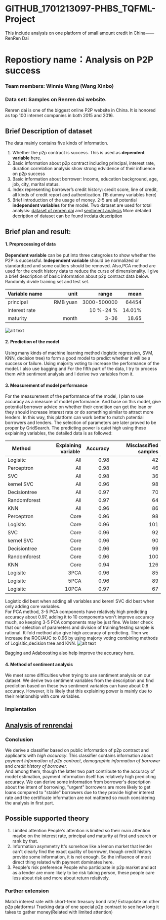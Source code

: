 # GITHUB_1701213097-PHBS_TQFML-Project
This include analysis on one platform of small amount credit in China——RenRen Dai
# Repostiory name：Analysis on P2P success 
### Team members: Winnie Wang (Wang Xinbo)
### Data set: Samples on Renren dai website. 
Renren dai is one of the biggest online P2P website in China. It is honored as top 100 internet companies in both 2015 and 2016.

## Brief Description of dataset
The data mainly contains five kinds of information.
1.	Whether the p2p contract is success. This is used as **dependent variable** here.
2.	Basic information about p2p contract including principal, interest rate,
duration
correlation analysis show strong edvidence of their influence on p2p success
3.	Basic information about borrower: Income, education background, age, job, city, marital status.
4.	Index representing borrower’s credit history: credit score, line of credit, all kinds of credit report and authentication. (15 dummy variables here)
5.	Brief introduction of the usage of money. 
2-5 are all potential **independent variables** for the model.
Two dataset are used for total analysis: [dataset of renren dai](https://github.com/kylinanddragon/GITHUB_1701213097-PHBS_TQFML-Project/blob/master/dataset%20of%20renren%20dai.csv) and [sentiment analysis](https://github.com/kylinanddragon/GITHUB_1701213097-PHBS_TQFML-Project/blob/master/sentiment%20analysis.csv)
More detailed decription of dataset can be found in:[data description](https://github.com/kylinanddragon/GITHUB_1701213097-PHBS_TQFML-Project/blob/master/data%20description)

## Brief plan and result:
#### 1. Preprocessing of data

**Dependent variable** can be put into three categroies to show whether the P2P is successful. 
**Independent variable** should be normalized or standardized and some outliers should be removed. Also,PCA method are used for the credit history data to reduce the curse of dimensionality. I give a brief description of basic information about p2p contract data below.
Randomly divide training set and test set.

| Variable name      |  unit  |  range     | mean  |
| -------------      |-------:|-----------:|------:|
| principal          |RMB yuan| 3000-500000| 64454 |
| interest rate      |        | 10 %-24 %  | 14.01%|
| maturity           |  month |    3-36    |  18.65|

![alt text](https://github.com/kylinanddragon/GITHUB_1701213097-PHBS_TQFML-Project/blob/master/relationship.png)

#### 2. Prediction of the model 
Using many kinds of machine learning method (logistic regression, SVM, KNN, decision tree) to form a good model to predict whether it will be a success or failure. Using majority voting to increase the performance of the model. 
I also use bagging and 
For the fifth part of the data, I try to process them with sentiment analysis and I derive two variables from it.

#### 3. Measurement of model performance
For the measurement of the performance of the model, I plan to use accuracy as a measure of model performance. And base on this model, give potential borrower advice on whether their condition can get the loan or they should increase interest rate or do something similar to attract more lenders. In this way, this platform can work better to match potential borrowers and lenders. The selection of parameters are later proved to be proper by GridSearch. 
The predicting power is quiet high using these explaining variables, the detailed data is as followed:

| Method      | Explaining variable | Accuracy | Misclassified samples|
| ----------- |--------------------:|---------:|---------------------:|
|  Logisitc   |         All         |   0.98   |         42           |
|  Perceptron |         All         |   0.98   |         46           |
|  SVC        |         All         |   0.98   |         36           |
|  kernel SVC |         All         |   0.96   |         98           |
|Decisiontree |         All         |   0.97   |         70           |
|Randomforest |         All         |   0.97   |         64           |
|  KNN        |         All         |   0.96   |         86           |
|  Perceptron |         Core        |   0.96   |         98           |
|  Logisitc   |         Core        |   0.96   |         101          |
|  SVC        |         Core        |   0.96   |         92           |
|  kernel SVC |         Core        |   0.96   |         90           |
|Decisiontree |         Core        |   0.96   |         99           |
|Randomforest |         Core        |   0.96   |         100          |
|  KNN        |         Core        |   0.94   |         126          |
|  Logisitc   |         3PCA        |   0.96   |         85           |
|  Logisitc   |         5PCA        |   0.96   |         89           |
|  Logisitc   |         10PCA       |   0.97   |         67           |

Logistic did best when adding all variables and kerenl SVC did best when only adding core variables.                                   
For PCA method, 3-5 PCA components have relatively high predicting accuracy about 0.97, adding it to 10 components won't improve accuracy much, so keeping 3-5 PCA components may be just fine.
We later check that our selection of parameters and division of training/testing sample is rational.
K-fold method also give high accuracy of predicting.
Then we increase the ROC/AUC to 0.96 by using majorty voting combining methods of Logisitic,decision tree and KNN.
![alt text](https://github.com/kylinanddragon/GITHUB_1701213097-PHBS_TQFML-Project/blob/master/ROC%20AUC%20curve.png)

Bagging and Adaboosting also help improve the accuracy here.

#### 4. Method of sentiment analysis
We meet some difficulties when trying to use sentiment analysis on our dataset. We derive two sentiment variables from the description and find prediction based on these two sentiment variables can have about 0.8 accuracy. However, it is likely that this explaining power is mainly due to their relationship with core variables.

### Implentation 
## [Analysis of renrendai](https://github.com/kylinanddragon/GITHUB_1701213097-PHBS_TQFML-Project/blob/master/Analysis%20of%20renrendai.ipynb)

### Conclusion
We derive a classifier based on public information of p2p contract and applicants with *high accuracy*. This classifier contains information about *payment information of p2p contract*, *demographic information of borrower* and *credit history of borrower*.<br> And among them, though the latter two part contribute to the accuracy of model estimation, payment information itself has relatively high predicting accuracy. 
We can derive some information from borrower's description about the intent of borrowing, "urgent" borrowers are more likely to get loans compared to "stable" borrowers due to they provide higher interest rate and the certificate information are not mattered so much considering the analysis in first part.

## Possible supported theory
1. Limited attention
People's attention is limited so their main attention maybe on the interest rate, principal and maturity at first and search or rank by that. 
2. Information asymmetry
It's somehow like a lemon market that lender can't clearly find the exact quality of borrower, though credit history provide some information, it is not enough. So the influence of most direct thing related with payment dominates here.
3. People's risk preference
People who participate in p2p market and act as a lender are more likely to be risk taking person, these people care less about risk and more about return relatively.

### Further extension
Match interest rate with short-term treasury bond rate/ Extrapolate on other p2p platforms/ Tracking data of one special p2p contract to see how long it takes to gather money(Related with limited attention)
